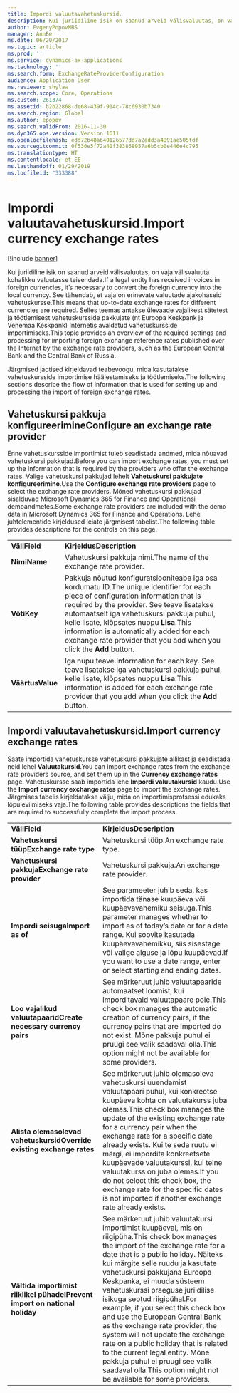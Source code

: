 ```yaml
---
title: Impordi valuutavahetuskursid.
description: Kui juriidiline isik on saanud arveid välisvaluutas, on vaja välisvaluuta kohalikku valuutasse teisendada. See tähendab, et vaja on erinevate valuutade ajakohaseid vahetuskursse. Selles teemas antakse ülevaade vajalikest sätetest ja töötlemisest vahetuskursside pakkujate (nt Euroopa Keskpank ja Venemaa Keskpank) Internetis avaldatud vahetuskursside importimiseks.
author: EvgenyPopovMBS
manager: AnnBe
ms.date: 06/20/2017
ms.topic: article
ms.prod: ''
ms.service: dynamics-ax-applications
ms.technology: ''
ms.search.form: ExchangeRateProviderConfiguration
audience: Application User
ms.reviewer: shylaw
ms.search.scope: Core, Operations
ms.custom: 261374
ms.assetid: b2b22868-de68-439f-914c-78c6930b7340
ms.search.region: Global
ms.author: epopov
ms.search.validFrom: 2016-11-30
ms.dyn365.ops.version: Version 1611
ms.openlocfilehash: edd72b48a640126577dd7a2add3a4891ae505fdf
ms.sourcegitcommit: 0f530e5f72a40f383868957a6b5cb0e446e4c795
ms.translationtype: HT
ms.contentlocale: et-EE
ms.lasthandoff: 01/29/2019
ms.locfileid: "333388"
---
```

# <a name="import-currency-exchange-rates"></a><span data-ttu-id="439d6-105">Impordi valuutavahetuskursid.</span><span class="sxs-lookup"><span data-stu-id="439d6-105">Import currency exchange rates</span></span>

[!include [banner](../includes/banner.md)]

<span data-ttu-id="439d6-106">Kui juriidiline isik on saanud arveid välisvaluutas, on vaja välisvaluuta kohalikku valuutasse teisendada.</span><span class="sxs-lookup"><span data-stu-id="439d6-106">If a legal entity has received invoices in foreign currencies, it’s necessary to convert the foreign currency into the local currency.</span></span> <span data-ttu-id="439d6-107">See tähendab, et vaja on erinevate valuutade ajakohaseid vahetuskursse.</span><span class="sxs-lookup"><span data-stu-id="439d6-107">This means that up-to-date exchange rates for different currencies are required.</span></span> <span data-ttu-id="439d6-108">Selles teemas antakse ülevaade vajalikest sätetest ja töötlemisest vahetuskursside pakkujate (nt Euroopa Keskpank ja Venemaa Keskpank) Internetis avaldatud vahetuskursside importimiseks.</span><span class="sxs-lookup"><span data-stu-id="439d6-108">This topic provides an overview of the required settings and processing for importing foreign exchange reference rates published over the Internet by the exchange rate providers, such as the European Central Bank and the Central Bank of Russia.</span></span>

<span data-ttu-id="439d6-109">Järgmised jaotised kirjeldavad teabevoogu, mida kasutatakse vahetuskursside importimise häälestamiseks ja töötlemiseks.</span><span class="sxs-lookup"><span data-stu-id="439d6-109">The following sections describe the flow of information that is used for setting up and processing the import of foreign exchange rates.</span></span>

## <a name="configure-an-exchange-rate-provider"></a><span data-ttu-id="439d6-110">Vahetuskursi pakkuja konfigureerimine</span><span class="sxs-lookup"><span data-stu-id="439d6-110">Configure an exchange rate provider</span></span>
<span data-ttu-id="439d6-111">Enne vahetuskursside importimist tuleb seadistada andmed, mida nõuavad vahetuskursi pakkujad.</span><span class="sxs-lookup"><span data-stu-id="439d6-111">Before you can import exchange rates, you must set up the information that is required by the providers who offer the exchange rates.</span></span> <span data-ttu-id="439d6-112">Valige vahetuskursi pakkujad lehelt **Vahetuskursi pakkujate konfigureerimine**.</span><span class="sxs-lookup"><span data-stu-id="439d6-112">Use the **Configure exchange rate providers** page to select the exchange rate providers.</span></span> <span data-ttu-id="439d6-113">Mõned vahetuskursi pakkujad sisalduvad Microsoft Dynamics 365 for Finance and Operationsi demoandmetes.</span><span class="sxs-lookup"><span data-stu-id="439d6-113">Some exchange rate providers are included with the demo data in Microsoft Dynamics 365 for Finance and Operations.</span></span> <span data-ttu-id="439d6-114">Lehe juhtelementide kirjeldused leiate järgmisest tabelist.</span><span class="sxs-lookup"><span data-stu-id="439d6-114">The following table provides descriptions for the controls on this page.</span></span>

|           |                                                                                                                                                                                                                             |
|-----------|-----------------------------------------------------------------------------------------------------------------------------------------------------------------------------------------------------------------------------|
| <span data-ttu-id="439d6-115">**Väli**</span><span class="sxs-lookup"><span data-stu-id="439d6-115">**Field**</span></span> | <span data-ttu-id="439d6-116">**Kirjeldus**</span><span class="sxs-lookup"><span data-stu-id="439d6-116">**Description**</span></span>                                                                                                                                                                                                             |
| <span data-ttu-id="439d6-117">**Nimi**</span><span class="sxs-lookup"><span data-stu-id="439d6-117">**Name**</span></span>  | <span data-ttu-id="439d6-118">Vahetuskursi pakkuja nimi.</span><span class="sxs-lookup"><span data-stu-id="439d6-118">The name of the exchange rate provider.</span></span>                                                                                                                                                                                     |
| <span data-ttu-id="439d6-119">**Võti**</span><span class="sxs-lookup"><span data-stu-id="439d6-119">**Key**</span></span>   | <span data-ttu-id="439d6-120">Pakkuja nõutud konfiguratsiooniteabe iga osa kordumatu ID.</span><span class="sxs-lookup"><span data-stu-id="439d6-120">The unique identifier for each piece of configuration information that is required by the provider.</span></span> <span data-ttu-id="439d6-121">See teave lisatakse automaatselt iga vahetuskursi pakkuja puhul, kelle lisate, klõpsates nuppu **Lisa**.</span><span class="sxs-lookup"><span data-stu-id="439d6-121">This information is automatically added for each exchange rate provider that you add when you click the **Add** button.</span></span> |
| <span data-ttu-id="439d6-122">**Väärtus**</span><span class="sxs-lookup"><span data-stu-id="439d6-122">**Value**</span></span> | <span data-ttu-id="439d6-123">Iga nupu teave.</span><span class="sxs-lookup"><span data-stu-id="439d6-123">Information for each key.</span></span> <span data-ttu-id="439d6-124">See teave lisatakse iga vahetuskursi pakkuja puhul, kelle lisate, klõpsates nuppu **Lisa**.</span><span class="sxs-lookup"><span data-stu-id="439d6-124">This information is added for each exchange rate provider that you add when you click the **Add** button.</span></span>                                                                                         |

## <a name="import-currency-exchange-rates"></a><span data-ttu-id="439d6-125">Impordi valuutavahetuskursid.</span><span class="sxs-lookup"><span data-stu-id="439d6-125">Import currency exchange rates</span></span>
<span data-ttu-id="439d6-126">Saate importida vahetuskursse vahetuskursi pakkujate allikast ja seadistada neid lehel **Valuutakursid**.</span><span class="sxs-lookup"><span data-stu-id="439d6-126">You can import exchange rates from the exchange rate providers source, and set them up in the **Currency exchange rates** page.</span></span> <span data-ttu-id="439d6-127">Vahetuskursse saab importida lehe **Impordi valuutakursid** kaudu.</span><span class="sxs-lookup"><span data-stu-id="439d6-127">Use the **Import currency exchange rates** page to import the exchange rates.</span></span> <span data-ttu-id="439d6-128">Järgmises tabelis kirjeldatakse välju, mida on importimisprotsessi edukaks lõpuleviimiseks vaja.</span><span class="sxs-lookup"><span data-stu-id="439d6-128">The following table provides descriptions the fields that are required to successfully complete the import process.</span></span>

|                                        |                                                                                                                                                                                                                                                                                                                                                                             |
|----------------------------------------|-----------------------------------------------------------------------------------------------------------------------------------------------------------------------------------------------------------------------------------------------------------------------------------------------------------------------------------------------------------------------------|
| <span data-ttu-id="439d6-129">**Väli**</span><span class="sxs-lookup"><span data-stu-id="439d6-129">**Field**</span></span>                              | <span data-ttu-id="439d6-130">**Kirjeldus**</span><span class="sxs-lookup"><span data-stu-id="439d6-130">**Description**</span></span>                                                                                                                                                                                                                                                                                                                                                             |
| <span data-ttu-id="439d6-131">**Vahetuskursi tüüp**</span><span class="sxs-lookup"><span data-stu-id="439d6-131">**Exchange rate type**</span></span>                 | <span data-ttu-id="439d6-132">Vahetuskursi tüüp.</span><span class="sxs-lookup"><span data-stu-id="439d6-132">An exchange rate type.</span></span>                                                                                                                                                                                                                                                                                                                                                      |
| <span data-ttu-id="439d6-133">**Vahetuskursi pakkuja**</span><span class="sxs-lookup"><span data-stu-id="439d6-133">**Exchange rate provider**</span></span>             | <span data-ttu-id="439d6-134">Vahetuskursi pakkuja.</span><span class="sxs-lookup"><span data-stu-id="439d6-134">An exchange rate provider.</span></span>                                                                                                                                                                                                                                                                                                                                                  |
| <span data-ttu-id="439d6-135">**Impordi seisuga**</span><span class="sxs-lookup"><span data-stu-id="439d6-135">**Import as of**</span></span>                       | <span data-ttu-id="439d6-136">See parameeter juhib seda, kas importida tänase kuupäeva või kuupäevavahemiku seisuga.</span><span class="sxs-lookup"><span data-stu-id="439d6-136">This parameter manages whether to import as of today’s date or for a date range.</span></span> <span data-ttu-id="439d6-137">Kui soovite kasutada kuupäevavahemikku, siis sisestage või valige alguse ja lõpu kuupäevad.</span><span class="sxs-lookup"><span data-stu-id="439d6-137">If you want to use a date range, enter or select starting and ending dates.</span></span>                                                                                                                                                                                                                |
| <span data-ttu-id="439d6-138">**Loo vajalikud valuutapaarid**</span><span class="sxs-lookup"><span data-stu-id="439d6-138">**Create necessary currency pairs**</span></span>    | <span data-ttu-id="439d6-139">See märkeruut juhib valuutapaaride automaatset loomist, kui imporditavaid valuutapaare pole.</span><span class="sxs-lookup"><span data-stu-id="439d6-139">This check box manages the automatic creation of currency pairs, if the currency pairs that are imported do not exist.</span></span> <span data-ttu-id="439d6-140">Mõne pakkuja puhul ei pruugi see valik saadaval olla.</span><span class="sxs-lookup"><span data-stu-id="439d6-140">This option might not be available for some providers.</span></span>                                                                                                                                                                                               |
| <span data-ttu-id="439d6-141">**Alista olemasolevad vahetuskursid**</span><span class="sxs-lookup"><span data-stu-id="439d6-141">**Override existing exchange rates**</span></span>   | <span data-ttu-id="439d6-142">See märkeruut juhib olemasoleva vahetuskursi uuendamist valuutapaari puhul, kui konkreetse kuupäeva kohta on valuutakurss juba olemas.</span><span class="sxs-lookup"><span data-stu-id="439d6-142">This check box manages the update of the existing exchange rate for a currency pair when the exchange rate for a specific date already exists.</span></span> <span data-ttu-id="439d6-143">Kui te seda ruutu ei märgi, ei impordita konkreetsete kuupäevade valuutakurssi, kui teine valuutakurss on juba olemas.</span><span class="sxs-lookup"><span data-stu-id="439d6-143">If you do not select this check box, the exchange rate for the specific dates is not imported if another exchange rate already exists.</span></span>                                                                                       |
| <span data-ttu-id="439d6-144">**Vältida importimist riiklikel pühadel**</span><span class="sxs-lookup"><span data-stu-id="439d6-144">**Prevent import on national holiday**</span></span> | <span data-ttu-id="439d6-145">See märkeruut juhib valuutakursi importimist kuupäeval, mis on riigipüha.</span><span class="sxs-lookup"><span data-stu-id="439d6-145">This check box manages the import of the exchange rate for a date that is a public holiday.</span></span> <span data-ttu-id="439d6-146">Näiteks kui märgite selle ruudu ja kasutate vahetuskursi pakkujana Euroopa Keskpanka, ei muuda süsteem vahetuskurssi praeguse juriidilise isikuga seotud riigipühal.</span><span class="sxs-lookup"><span data-stu-id="439d6-146">For example, if you select this check box and use the European Central Bank as the exchange rate provider, the system will not update the exchange rate on a public holiday that is related to the current legal entity.</span></span> <span data-ttu-id="439d6-147">Mõne pakkuja puhul ei pruugi see valik saadaval olla.</span><span class="sxs-lookup"><span data-stu-id="439d6-147">This option might not be available for some providers.</span></span> |





